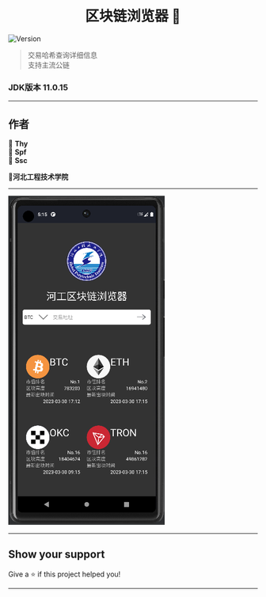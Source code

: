 <h1 align="center">区块链浏览器 👋</h1>
<p>
  <img alt="Version" src="https://img.shields.io/badge/version-1.0.0-blue.svg?cacheSeconds=2592000" />
</p>

> 交易哈希查询详细信息  
> 支持主流公链

### JDK版本 11.0.15

***

## 作者

👤 **Thy**  
👤 **Spf**  
👤 **Ssc**

**🏫河北工程技术学院**
***
<p>
<img alt="预览" src = "./doc/预览.png" />
</p>

***

## Show your support

Give a ⭐️ if this project helped you!
***